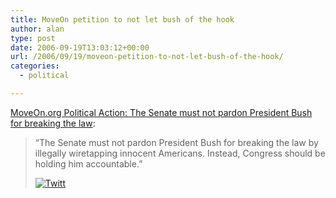 ```yaml
---
title: MoveOn petition to not let bush of the hook
author: alan
type: post
date: 2006-09-19T13:03:12+00:00
url: /2006/09/19/moveon-petition-to-not-let-bush-of-the-hook/
categories:
  - political

---
```

[MoveOn.org Political Action: The Senate must not pardon President Bush for breaking the law][1]:
  


> &#8220;The Senate must not pardon President Bush for breaking the law by illegally wiretapping innocent Americans. Instead, Congress should be holding him accountable.&#8221;</p><div class="twttr_button">
  <a href="http://twitter.com/share?url=https://zeroasterisk.com/2006/09/19/moveon-petition-to-not-let-bush-of-the-hook/&text=MoveOn+petition+to+not+let+bush+of+the+hook" target="_blank" title="Click here if you like this article."> <img src="http://zeroasterisk.com/wp-content/plugins/twitter-plugin/images/twitt.gif" alt="Twitt" /> </a>
</div>

 [1]: http://pol.moveon.org/dontpardon/